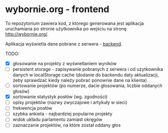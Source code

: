 # wybornie.org - frontend

To repozytorium zawiera kod, z którego generowana jest aplikacja uruchamiana po stronie użytkownika po wejściu na stronę http://wybornie.org/.

Aplikacja wyświetla dane pobrane z serwera - [backend](https://github.com/fraunos/wybornieorg-backend).


TODO:
- [x] głosowanie na projekty z wyświetlaniem wyników
- [ ] persistent storage - zapisywanie pobranych z serwera i od użytkownika danych w localStorage cache (dodanie do backendu daty aktualizacji, żeby sprawdzać kiedy należy pobrać ponownie dane na klienta)
- [ ] sortowanie projektów (po numerze, dacie głosowania, liczbie oddanych głosów)
- [x] sortowanie statystyk posłów (wg. zgodności)
- [ ] opisy projektów (nazwy zwyczajowe i artykuły w sieci)
- [ ] frekwencja posłów
- [ ] szybka ankieta - najbardziej popularne projekty
- [ ] widok układu parlamentu zamiast okręgów
- [ ] zaznaczanie projektów, na które został oddany głos
